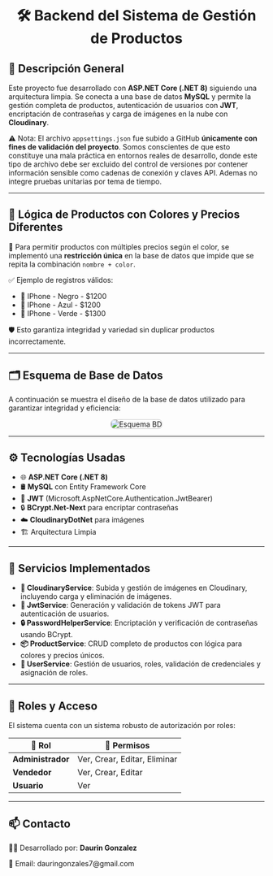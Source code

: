 <h1 align="center">🛠️ Backend del Sistema de Gestión de Productos</h1>

<h2>📌 Descripción General</h2>

<p>
Este proyecto fue desarrollado con <strong>ASP.NET Core (.NET 8)</strong> siguiendo una arquitectura limpia. Se conecta a una base de datos <strong>MySQL</strong> y permite la gestión completa de productos, autenticación de usuarios con <strong>JWT</strong>, encriptación de contraseñas y carga de imágenes en la nube con <strong>Cloudinary</strong>.
</p>

⚠️ Nota:</strong> El archivo <code>appsettings.json</code> fue subido a GitHub <strong>únicamente con fines de validación del proyecto</strong>. Somos conscientes de que esto constituye una mala práctica en entornos reales de desarrollo, donde este tipo de archivo debe ser excluido del control de versiones por contener información sensible como cadenas de conexión y claves API. Ademas no integre pruebas unitarias por tema de tiempo.</p>

---

<h2>🧠 Lógica de Productos con Colores y Precios Diferentes</h2>

<p>
🔄 Para permitir productos con múltiples precios según el color, se implementó una <strong>restricción única</strong> en la base de datos que impide que se repita la combinación <code>nombre + color</code>.
</p>

<p>✅ Ejemplo de registros válidos:</p>
<ul>
  <li>📱 IPhone - Negro - $1200</li>
  <li>📱 IPhone - Azul - $1200</li>
  <li>📱 IPhone - Verde - $1300</li>
</ul>

<p>🛡️ Esto garantiza integridad y variedad sin duplicar productos incorrectamente.</p>

---

<h2>🗂️ Esquema de Base de Datos</h2>

<p>A continuación se muestra el diseño de la base de datos utilizado para garantizar integridad y eficiencia:</p>

<p align="center">
  <img src="https://res.cloudinary.com/dret6llu8/image/upload/v1747261594/l1ckwdh7iskdl0s4pltg.png" alt="Esquema BD" style="max-width: 100%; border: 1px solid #ccc; border-radius: 8px;" />
</p>

---

<h2>⚙️ Tecnologías Usadas</h2>

<ul>
  <li>🌐 <strong>ASP.NET Core (.NET 8)</strong></li>
  <li>🛢️ <strong>MySQL</strong> con Entity Framework Core</li>
  <li>🔐 <strong>JWT</strong> (Microsoft.AspNetCore.Authentication.JwtBearer)</li>
  <li>🔒 <strong>BCrypt.Net-Next</strong> para encriptar contraseñas</li>
  <li>☁️ <strong>CloudinaryDotNet</strong> para imágenes</li>
  <li>🏗️ Arquitectura Limpia</li>
</ul>

---

<h2>🧰 Servicios Implementados</h2>

<ul>
  <li><strong>🧾 CloudinaryService</strong>: Subida y gestión de imágenes en Cloudinary, incluyendo carga y eliminación de imágenes.</li>
  <li><strong>🔐 JwtService</strong>: Generación y validación de tokens JWT para autenticación de usuarios.</li>
  <li><strong>🔒 PasswordHelperService</strong>: Encriptación y verificación de contraseñas usando BCrypt.</li>
  <li><strong>📦 ProductService</strong>: CRUD completo de productos con lógica para colores y precios únicos.</li>
  <li><strong>👥 UserService</strong>: Gestión de usuarios, roles, validación de credenciales y asignación de roles.</li>
</ul>

---

<h2>🔐 Roles y Acceso</h2>

<p>El sistema cuenta con un sistema robusto de autorización por roles:</p>

<table>
  <thead>
    <tr>
      <th>👤 Rol</th>
      <th>📝 Permisos</th>
    </tr>
  </thead>
  <tbody>
    <tr>
      <td><strong>Administrador</strong></td>
      <td>Ver, Crear, Editar, Eliminar</td>
    </tr>
    <tr>
      <td><strong>Vendedor</strong></td>
      <td>Ver, Crear, Editar</td>
    </tr>
    <tr>
      <td><strong>Usuario</strong></td>
      <td>Ver</td>
    </tr>
  </tbody>
</table>

---

<h2>📫 Contacto</h2>

<p>👨‍💻 Desarrollado por: <strong>Daurin Gonzalez</strong></p>
<p>📧 Email: dauringonzales7@gmail.com</p>
